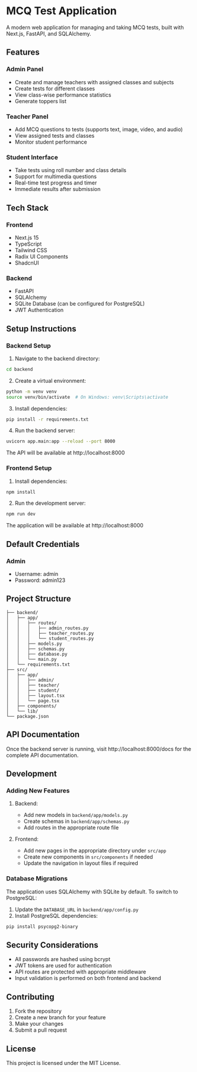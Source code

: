 # MCQ Test Application

A modern web application for managing and taking MCQ tests, built with Next.js, FastAPI, and SQLAlchemy.

## Features

### Admin Panel
- Create and manage teachers with assigned classes and subjects
- Create tests for different classes
- View class-wise performance statistics
- Generate toppers list

### Teacher Panel
- Add MCQ questions to tests (supports text, image, video, and audio)
- View assigned tests and classes
- Monitor student performance

### Student Interface
- Take tests using roll number and class details
- Support for multimedia questions
- Real-time test progress and timer
- Immediate results after submission

## Tech Stack

### Frontend
- Next.js 15
- TypeScript
- Tailwind CSS
- Radix UI Components
- ShadcnUI

### Backend
- FastAPI
- SQLAlchemy
- SQLite Database (can be configured for PostgreSQL)
- JWT Authentication

## Setup Instructions

### Backend Setup

1. Navigate to the backend directory:
```bash
cd backend
```

2. Create a virtual environment:
```bash
python -m venv venv
source venv/bin/activate  # On Windows: venv\Scripts\activate
```

3. Install dependencies:
```bash
pip install -r requirements.txt
```

4. Run the backend server:
```bash
uvicorn app.main:app --reload --port 8000
```

The API will be available at http://localhost:8000

### Frontend Setup

1. Install dependencies:
```bash
npm install
```

2. Run the development server:
```bash
npm run dev
```

The application will be available at http://localhost:8000

## Default Credentials

### Admin
- Username: admin
- Password: admin123

## Project Structure

```
├── backend/
│   ├── app/
│   │   ├── routes/
│   │   │   ├── admin_routes.py
│   │   │   ├── teacher_routes.py
│   │   │   └── student_routes.py
│   │   ├── models.py
│   │   ├── schemas.py
│   │   ├── database.py
│   │   └── main.py
│   └── requirements.txt
├── src/
│   ├── app/
│   │   ├── admin/
│   │   ├── teacher/
│   │   ├── student/
│   │   ├── layout.tsx
│   │   └── page.tsx
│   ├── components/
│   └── lib/
└── package.json
```

## API Documentation

Once the backend server is running, visit http://localhost:8000/docs for the complete API documentation.

## Development

### Adding New Features

1. Backend:
   - Add new models in `backend/app/models.py`
   - Create schemas in `backend/app/schemas.py`
   - Add routes in the appropriate route file

2. Frontend:
   - Add new pages in the appropriate directory under `src/app`
   - Create new components in `src/components` if needed
   - Update the navigation in layout files if required

### Database Migrations

The application uses SQLAlchemy with SQLite by default. To switch to PostgreSQL:

1. Update the `DATABASE_URL` in `backend/app/config.py`
2. Install PostgreSQL dependencies:
```bash
pip install psycopg2-binary
```

## Security Considerations

- All passwords are hashed using bcrypt
- JWT tokens are used for authentication
- API routes are protected with appropriate middleware
- Input validation is performed on both frontend and backend

## Contributing

1. Fork the repository
2. Create a new branch for your feature
3. Make your changes
4. Submit a pull request

## License

This project is licensed under the MIT License.
